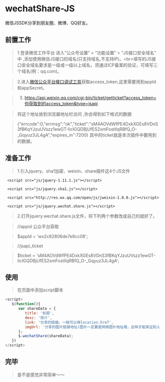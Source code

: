 # wechatShare-JS
微信JSSDK分享到朋友圈、微博、QQ好友。
## 前置工作
>1.登录微信工作平台 进入“公众号设置” > “功能设置” > “JS接口安全域名” 中 ,添加使用微信JS接口的域名(只支持域名,不支持IP)。\<br>填写的JS接口安全域名要求是一级或一级以上域名，须通过ICP备案的验证，可填写三个域名(例：qq.com)。

>2.进入[微信公众平台接口调试工具](https://mp.weixin.qq.com/debug/cgi-bin/apiinfo?t=index&type=%E5%9F%BA%E7%A1%80%E6%94%AF%E6%8C%81&form=%E8%8E%B7%E5%8F%96access_token%E6%8E%A5%E5%8F%A3%20/token "微信公众平台接口调试工具")获取access_token,这里需要用到appId和appSecret。

>3. https://api.weixin.qq.com/cgi-bin/ticket/getticket?access_token=你获取到的access_token&type=jsapi

   >将这个地址放到浏览器地址栏访问 ,你会得到如下格式的数据
   
   >{"errcode":0,"errmsg":"ok","ticket":"sM4AOVdWfPE4DxkXGEs8VDnS3fBKqYJzuUVszz1ewGT-IiclGQDBjUfES2xmFostIlqRBfQ_O-_Gqyuz3JL4gA","expires_in":7200}
   其中的ticket就是本次插件中要用到的数据。

## 准备工作
>1.引入jquery、sha1加密、weixin、share插件这4个JS文件
     
     <script src="js/jquery-1.11.1.js"></script>
     
     <script src="js/jquery.sha1.js"></script>
     
     <script src="http://res.wx.qq.com/open/js/jweixin-1.0.0.js"></script>
     
     <script src="js/jquery.wechat.share.js"></script>
    
>2.打开jquery.wechat.share.js文件，将下列两个参数改成自己的就好了。

   >//appid 公众平台获取

   >$appId = 'wx2c82806de7e9cc08';

   >//jsapi_ticket

   >$ticket = 'sM4AOVdWfPE4DxkXGEs8VDnS3fBKqYJzuUVszz1ewGT-IiclGQDBjUfES2xmFostIlqRBfQ_O-_Gqyuz3JL4gA';


## 使用
   >在页面中添加script脚本
   ```javascript
   <script>
      $(function(){
         var shareData = {
            title: '标题',
            desc: '简介',
            link: '分享的链接。一般可以用location.href',
            imgUrl: '分享的图片链接地址(图片一定要是网络图片地址哦，这样才能保证别人看到的图片是正常显示的)'
         };
         $.wechatShare(shareData);
      })
   </script>
   ```
   
## 完毕
   >是不是感觉非常简单～～

   

    
    




